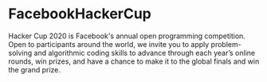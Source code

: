# FacebookHackerCup
Hacker Cup 2020 is Facebook's annual open programming competition. 
Open to participants around the world, we invite you to apply problem-solving and algorithmic coding skills to advance through each year’s online rounds, win prizes, and have a chance to make it to the global finals and win the grand prize.
